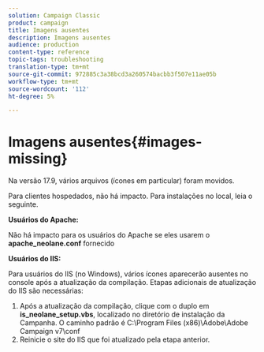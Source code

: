 ```yaml
---
solution: Campaign Classic
product: campaign
title: Imagens ausentes
description: Imagens ausentes
audience: production
content-type: reference
topic-tags: troubleshooting
translation-type: tm+mt
source-git-commit: 972885c3a38bcd3a260574bacbb3f507e11ae05b
workflow-type: tm+mt
source-wordcount: '112'
ht-degree: 5%

---
```



# Imagens ausentes{#images-missing}

Na versão 17.9, vários arquivos (ícones em particular) foram movidos.

Para clientes hospedados, não há impacto. Para instalações no local, leia o seguinte.

**Usuários do Apache:**

Não há impacto para os usuários do Apache se eles usarem o **apache_neolane.conf** fornecido

**Usuários do IIS:**

Para usuários do IIS (no Windows), vários ícones aparecerão ausentes no console após a atualização da compilação. Etapas adicionais de atualização do IIS são necessárias:

1. Após a atualização da compilação, clique com o duplo em **is_neolane_setup.vbs**, localizado no diretório de instalação da Campanha. O caminho padrão é C:\Program Files (x86)\Adobe\Adobe Campaign v7\conf
1. Reinicie o site do IIS que foi atualizado pela etapa anterior.

